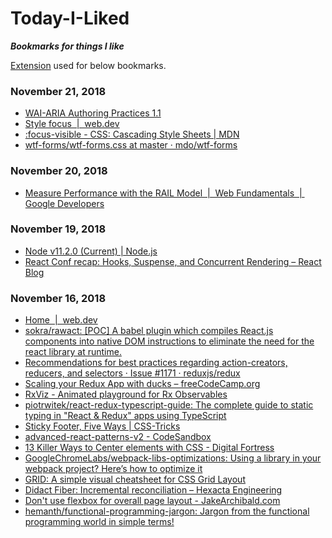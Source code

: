 # Today-I-Liked
***Bookmarks for things I like***

[Extension](https://chrome.google.com/webstore/detail/like-on-github/fbkngleiiccokoifohhjhlagkejlphkj) used for below bookmarks.




### November 21, 2018 
- [WAI-ARIA Authoring Practices 1.1](https://www.w3.org/TR/wai-aria-practices/) 
- [Style focus  |  web.dev](https://web.dev/accessible/style-focus) 
- [:focus-visible - CSS: Cascading Style Sheets | MDN](https://developer.mozilla.org/en-US/docs/Web/CSS/:focus-visible) 
- [wtf-forms/wtf-forms.css at master · mdo/wtf-forms](https://github.com/mdo/wtf-forms/blob/master/wtf-forms.css) 
### November 20, 2018 
- [Measure Performance with the RAIL Model  |  Web Fundamentals  |  Google Developers](https://developers.google.com/web/fundamentals/performance/rail) 
### November 19, 2018 
- [Node v11.2.0 (Current) | Node.js](https://nodejs.org/en/blog/release/v11.2.0/) 
- [React Conf recap: Hooks, Suspense, and Concurrent Rendering – React Blog](https://reactjs.org/blog/2018/11/13/react-conf-recap.html) 
### November 16, 2018 
- [Home  |  web.dev](https://web.dev/) 
- [sokra/rawact: [POC] A babel plugin which compiles React.js components into native DOM instructions to eliminate the need for the react library at runtime.](https://github.com/sokra/rawact) 
- [Recommendations for best practices regarding action-creators, reducers, and selectors · Issue #1171 · reduxjs/redux](https://github.com/reduxjs/redux/issues/1171) 
- [Scaling your Redux App with ducks – freeCodeCamp.org](https://medium.freecodecamp.org/scaling-your-redux-app-with-ducks-6115955638be) 
- [RxViz - Animated playground for Rx Observables](https://rxviz.com/) 
- [piotrwitek/react-redux-typescript-guide: The complete guide to static typing in "React & Redux" apps using TypeScript](https://github.com/piotrwitek/react-redux-typescript-guide) 
- [Sticky Footer, Five Ways | CSS-Tricks](https://css-tricks.com/couple-takes-sticky-footer/) 
- [advanced-react-patterns-v2 - CodeSandbox](https://codesandbox.io/s/github/kentcdodds/advanced-react-patterns-v2/tree/egghead/?from-embed) 
- [13 Killer Ways to Center elements with CSS - Digital Fortress](https://digitalfortress.tech/tricks/13-killer-ways-to-center-elements-with-css/) 
- [GoogleChromeLabs/webpack-libs-optimizations: Using a library in your webpack project? Here’s how to optimize it](https://github.com/GoogleChromeLabs/webpack-libs-optimizations#react) 
- [GRID: A simple visual cheatsheet for CSS Grid Layout](http://grid.malven.co/) 
- [Didact Fiber: Incremental reconciliation – Hexacta Engineering](https://engineering.hexacta.com/didact-fiber-incremental-reconciliation-b2fe028dcaec) 
- [Don't use flexbox for overall page layout - JakeArchibald.com](https://jakearchibald.com/2014/dont-use-flexbox-for-page-layout/) 
- [hemanth/functional-programming-jargon: Jargon from the functional programming world in simple terms!](https://github.com/hemanth/functional-programming-jargon) 
